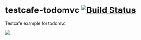 # testcafe-todomvc [![Build Status](https://travis-ci.org/fvitas/testcafe-todomvc.svg?branch=master)](https://travis-ci.org/fvitas/testcafe-todomvc)
Testcafe example for todomvc

<img class="" src="https://cdn-images-1.medium.com/max/1600/1*xjT2QT1gKz1gvlK_IrfzOA.gif">
